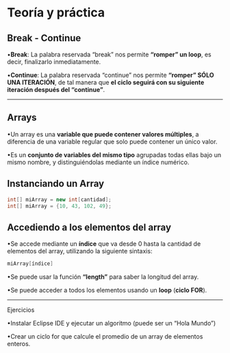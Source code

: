 # Teoría y práctica 

## Break - Continue

•**Break**: La palabra reservada “break” nos permite **“romper” un loop**, es decir, finalizarlo inmediatamente.

•**Continue**: La palabra reservada “continue” nos permite **“romper” SÓLO UNA ITERACIÓN**, de tal manera que **el ciclo seguirá con su siguiente iteración después del “continue”**.

---

## Arrays

•Un array es una **variable que puede contener valores múltiples**, a diferencia de una variable regular que solo puede contener un único valor. 

•Es un **conjunto de variables del mismo tipo** agrupadas todas ellas bajo un mismo nombre, y distinguiéndolas mediante un índice numérico.


## Instanciando un Array

```JAVA
int[] miArray = new int[cantidad];
int[] miArray = {10, 43, 102, 49};
```

## Accediendo a los elementos del array

•Se accede mediante un **índice** que va desde 0 hasta la cantidad de elementos del array, utilizando la siguiente sintaxis: 

```JAVA
miArray[índice]
```

•Se puede usar la función **“length”** para saber la longitud del array.

•Se puede acceder a todos los elementos usando un **loop** (**ciclo FOR**).

---


Ejercicios

•Instalar Eclipse IDE y ejecutar un algoritmo (puede ser un “Hola Mundo”)

•Crear un ciclo for que calcule el promedio de un array de elementos enteros.

